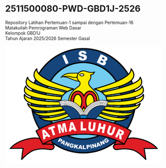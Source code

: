 # 2511500080-PWD-GBD1J-2526
Repository Latihan Pertemuan-1 sampai dengan Pertemuan-16<br>
Matakuliah Pemrograman Web Dasar<br>
Kelompok GBD1J<br>
Tahun Ajaran 2025/2026
Semester Gasal<br><br>
![Logo ISBAL](logoisbal.png)